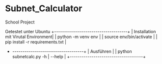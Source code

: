 # Subnet_Calculator
School Project

  Getestet unter Ubuntu
+-------------------------------------+
| Installation mit Virutal Environment|
| python -m venv env                  |
| source env/bin/activate             |
| pip install -r requirements.txt     |
+ ------------------------------------+
| Ausführen                           |
| python subnetcalc.py -h | --help    |
+-------------------------------------+
